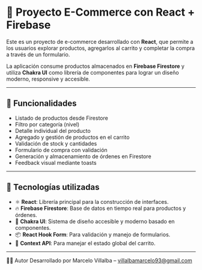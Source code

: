# 🛒 Proyecto E-Commerce con React + Firebase

Este es un proyecto de e-commerce desarrollado con **React**, que permite a los usuarios explorar productos, agregarlos al carrito y completar la compra a través de un formulario.

La aplicación consume productos almacenados en **Firebase Firestore** y utiliza **Chakra UI** como librería de componentes para lograr un diseño moderno, responsive y accesible.

---

## 🚀 Funcionalidades

- Listado de productos desde Firestore
- Filtro por categoría (nivel)
- Detalle individual del producto
- Agregado y gestión de productos en el carrito
- Validación de stock y cantidades
- Formulario de compra con validación
- Generación y almacenamiento de órdenes en Firestore
- Feedback visual mediante toasts

---

## 🧰 Tecnologías utilizadas

- ⚛️ **React**: Librería principal para la construcción de interfaces.
- 🔥 **Firebase Firestore**: Base de datos en tiempo real para productos y órdenes.
- 💅 **Chakra UI**: Sistema de diseño accesible y moderno basado en componentes.
- 📦 **React Hook Form**: Para validación y manejo de formularios.
- 📁 **Context API**: Para manejar el estado global del carrito.

---

🧑‍💻 Autor
Desarrollado por Marcelo Villalba – villalbamarcelo93@gmail.com



